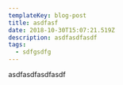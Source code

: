 ```yaml
---
templateKey: blog-post
title: asdfasf
date: 2018-10-30T15:07:21.519Z
description: asdfasdfasdf
tags:
  - sdfgsdfg
---
```

asdfasdfasdfasdf
